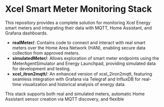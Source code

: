 # Xcel Smart Meter Monitoring Stack

This repository provides a complete solution for monitoring Xcel Energy smart meters and integrating their data with MQTT, Home Assistant, and Grafana dashboards.

- **realMeter/**: Contains code to connect and interact with real smart meters over the Home Area Network (HAN), enabling secure data collection from approved meters.
- **simulatedMeter/**: Allows exploration of smart meter endpoints using the MeterAgentSimulator and Energy Launchpad, providing simulated data for development and testing.
- **xcel_itron2mqtt/**: An enhanced version of xcel_2iron2mqtt, featuring seamless integration with Grafana via Telegraf and InfluxDB for real-time visualization and historical analysis of energy data.

This stack supports both real and simulated meters, automatic Home Assistant sensor creation via MQTT discovery, and flexible
